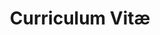 ---
title: Curriculum Vitæ
layout: cv
actions:
  - label: "Download as PDF"
    icon: pdf
    url: "/assets/pdf/resume_patrick_holmes_2023.pdf"
---